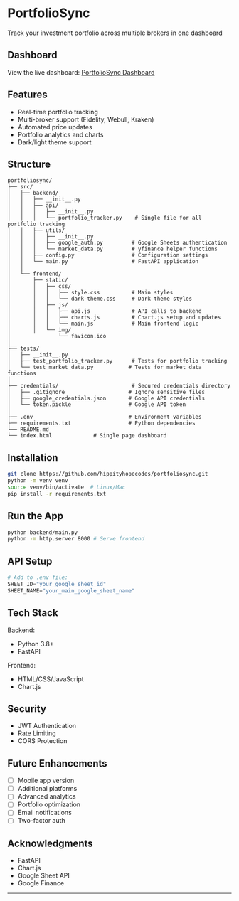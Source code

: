 # PortfolioSync

Track your investment portfolio across multiple brokers in one dashboard

## Dashboard

View the live dashboard: [PortfolioSync Dashboard](https://hippityhopecodes.github.io/portfolio-sync/)

## Features

- Real-time portfolio tracking
- Multi-broker support (Fidelity, Webull, Kraken)
- Automated price updates
- Portfolio analytics and charts
- Dark/light theme support

## Structure
```
portfoliosync/
├── src/
│   ├── backend/
│   │   ├── __init__.py
│   │   ├── api/
│   │   │   ├── __init__.py
│   │   │   └── portfolio_tracker.py    # Single file for all portfolio tracking
│   │   ├── utils/
│   │   │   ├── __init__.py
│   │   │   ├── google_auth.py         # Google Sheets authentication
│   │   │   └── market_data.py         # yfinance helper functions
│   │   ├── config.py                  # Configuration settings
│   │   └── main.py                    # FastAPI application
│   │
│   └── frontend/
│       ├── static/
│       │   ├── css/
│       │   │   ├── style.css          # Main styles
│       │   │   └── dark-theme.css     # Dark theme styles
│       │   ├── js/
│       │   │   ├── api.js             # API calls to backend
│       │   │   ├── charts.js          # Chart.js setup and updates
│       │   │   └── main.js            # Main frontend logic
│       │   └── img/
│               └── favicon.ico
│
├── tests/
│   ├── __init__.py
│   ├── test_portfolio_tracker.py      # Tests for portfolio tracking
│   └── test_market_data.py           # Tests for market data functions
│
├── credentials/                       # Secured credentials directory
│   ├── .gitignore                    # Ignore sensitive files
│   ├── google_credentials.json       # Google API credentials
│   └── token.pickle                  # Google API token
│
├── .env                              # Environment variables
├── requirements.txt                  # Python dependencies
└── README.md
└── index.html             # Single page dashboard
```

## Installation
```bash
git clone https://github.com/hippityhopecodes/portfoliosync.git
python -m venv venv
source venv/bin/activate  # Linux/Mac
pip install -r requirements.txt
```

## Run the App
```bash 
python backend/main.py
python -m http.server 8000 # Serve frontend
```

## API Setup
```python
# Add to .env file:
SHEET_ID="your_google_sheet_id"
SHEET_NAME="your_main_google_sheet_name"
```

## Tech Stack

Backend:
- Python 3.8+
- FastAPI

Frontend:  
- HTML/CSS/JavaScript
- Chart.js

## Security
- JWT Authentication
- Rate Limiting
- CORS Protection

## Future Enhancements
- [ ] Mobile app version
- [ ] Additional platforms
- [ ] Advanced analytics
- [ ] Portfolio optimization
- [ ] Email notifications
- [ ] Two-factor auth

## Acknowledgments
- FastAPI
- Chart.js
- Google Sheet API
- Google Finance

---
